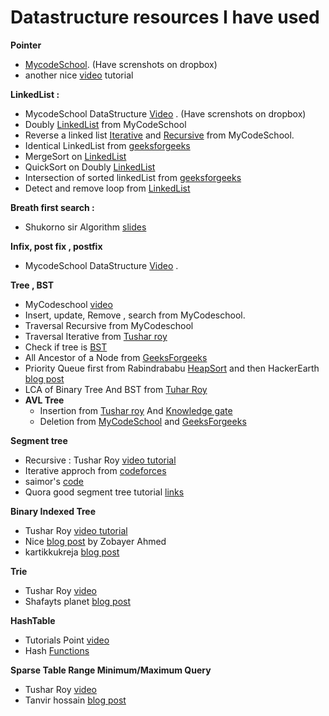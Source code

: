 <h1>Datastructure resources I have used</h1>

**Pointer**
  - [MycodeSchool](http://mycodeschool.com/videos). (Have screnshots on dropbox)
  -	another nice [video](https://www.youtube.com/watch?v=CSVRA4_xOkw) tutorial

**LinkedList :**
- MycodeSchool DataStructure [Video](http://mycodeschool.com/videos) . (Have screnshots on dropbox)
- Doubly [LinkedList](https://github.com/hasib824/DataStructure/blob/master/C%2B%2B%20Implementations/DoublyLinkedList.cpp) from MyCodeSchool
- Reverse a linked list [Iterative](https://github.com/hasib824/DataStructure/blob/master/C%2B%2B%20Implementations/ReverseLinkedList.cpp) and [Recursive](https://github.com/hasib824/DataStructure/blob/master/C%2B%2B%20Implementations/ReverseLinkedList_Recursive.cpp) from MyCodeSchool.
- Identical LinkedList from [geeksforgeeks](http://www.geeksforgeeks.org/identical-linked-lists/)
- MergeSort on [LinkedList](https://github.com/hasib824/DataStructure/blob/master/Java_Implementations/MergeSortLinkedList.java)
- QuickSort on Doubly [LinkedList](https://github.com/hasib824/DataStructure/blob/master/C%2B%2B%20Implementations/IntersectionOfSortedLinkedList.cpp)
- Intersection of sorted linkedList from [geeksforgeeks](http://www.geeksforgeeks.org/intersection-of-two-sorted-linked-lists/)
- Detect and remove loop from [LinkedList](http://www.geeksforgeeks.org/detect-and-remove-loop-in-a-linked-list/)

**Breath first search :**
- 	Shukorno sir Algorithm [slides](https://drive.google.com/drive/u/0/folders/0B_wpV0CZvtDbUGZiQUhQY3NORVE)

**Infix, post fix , postfix**
- 	MycodeSchool DataStructure [Video](http://mycodeschool.com/videos) .

**Tree , BST**
- 	MyCodeschool [video](http://mycodeschool.com/videos)
-   Insert, update, Remove , search from MyCodeschool.
-   Traversal Recursive from MyCodeschool
-   Traversal Iterative from [Tushar roy](https://www.youtube.com/results?search_query=tushar+roy+iterative+tree+traversal)
- Check if tree is [BST](https://www.programcreek.com/2012/12/leetcode-validate-binary-search-tree-java/)
-   All Ancestor of a Node from [GeeksForgeeks](http://www.geeksforgeeks.org/print-ancestors-of-a-given-node-in-binary-tree/)
-   Priority Queue first from Rabindrababu [HeapSort](https://www.youtube.com/results?search_query=rabindrababu+heapsort) and then HackerEarth [blog post](https://www.hackerearth.com/practice/data-structures/trees/heapspriority-queues/tutorial/)
- LCA of Binary Tree And BST from [Tuhar Roy](https://www.youtube.com/results?search_query=tushar+roy+lca)
- **AVL Tree**
  - Insertion from [Tushar roy](https://www.youtube.com/watch?v=rbg7Qf8GkQ4) And [Knowledge gate](https://www.youtube.com/results?search_query=knowledge+gate+avl+tree)
  - Deletion from [MyCodeSchool](https://www.youtube.com/watch?v=gcULXE7ViZw) and [GeeksForgeeks](http://www.geeksforgeeks.org/avl-tree-set-2-deletion/)

**Segment tree**
- 	Recursive : Tushar Roy [video tutorial](https://www.youtube.com/watch?v=ZM-sV9zQPEs&list=PLrmLmBdmIlpv_jNDXtJGYTPNQ2L1gdHxu)
- 	Iterative approch from [codeforces](http://codeforces.com/blog/entry/18051)
- 	saimor's [code](https://github.com/SaimorAlam/Algorithm/blob/master/Segment%20Tree/Segment%20Tree.cpp)
- 	 Quora good segment tree tutorial [links](https://www.quora.com/What-are-some-good-tutorials-on-segment-trees)

**Binary Indexed Tree**
- 	Tushar Roy [video tutorial](https://www.youtube.com/watch?v=ZM-sV9zQPEs&list=PLrmLmBdmIlpv_jNDXtJGYTPNQ2L1gdHxu)
- 	Nice [blog post](http://zobayer.blogspot.in/2013/11/various-usage-of-bit.html) by Zobayer Ahmed
- 	kartikkukreja [blog post](https://kartikkukreja.wordpress.com/2013/12/02/range-updates-with-bit-fenwick-tree/)

**Trie**
 -  Tushar Roy [video](https://www.youtube.com/watch?v=AXjmTQ8LEoI)
 -  Shafayts planet [blog post](http://www.shafaetsplanet.com/planetcoding/?p=1679)

**HashTable**
- Tutorials Point [video](https://www.tutorialspoint.com/data_structure/hashing.asp)
- Hash [Functions](http://www.partow.net/programming/hashfunctions/index.html#top)

**Sparse Table Range Minimum/Maximum Query**
  - Tushar Roy [video](https://www.youtube.com/watch?v=c5O7E_PDO4U)
  - Tanvir hossain [blog post](https://tanvir002700.wordpress.com/2015/05/27/sparse-table/)
